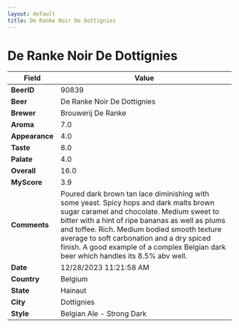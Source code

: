```yaml
---
layout: default
title: De Ranke Noir De Dottignies
---
```


# De Ranke Noir De Dottignies

| Field         | Value     |
|---------------|-----------|
| **BeerID** | 90839 |
| **Beer** | De Ranke Noir De Dottignies |
| **Brewer** | Brouwerij De Ranke |
| **Aroma** | 7.0 |
| **Appearance** | 4.0 |
| **Taste** | 8.0 |
| **Palate** | 4.0 |
| **Overall** | 16.0 |
| **MyScore** | 3.9 |
| **Comments** | Poured dark brown tan lace diminishing with some yeast. Spicy hops and dark malts brown sugar caramel and chocolate. Medium sweet to bitter with a hint of ripe bananas as well as plums and toffee. Rich. Medium bodied smooth texture average to soft carbonation and a dry spiced finish. A good example of a complex Belgian dark beer which handles its 8.5% abv well. |
| **Date** | 12/28/2023 11:21:58 AM |
| **Country** | Belgium |
| **State** | Hainaut |
| **City** | Dottignies |
| **Style** | Belgian Ale - Strong Dark |
